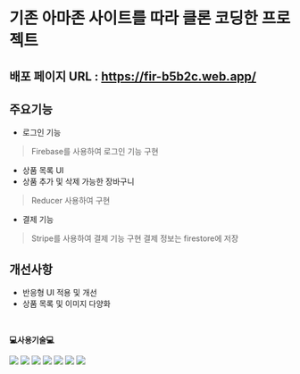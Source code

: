 # 기존 아마존 사이트를 따라 클론 코딩한 프로젝트
## 배포 페이지 URL : https://fir-b5b2c.web.app/

## 주요기능
* 로그인 기능
> Firebase를 사용하여 로그인 기능 구현
* 상품 목록 UI
* 상품 추가 및 삭제 가능한 장바구니
> Reducer 사용하여 구현
* 결제 기능
> Stripe를 사용하여 결제 기능 구현
> 결제 정보는 firestore에 저장

## 개선사항
* 반응형 UI 적용 및 개선
* 상품 목록 및 이미지 다양화

<br>

<p>
    <Strong>💻사용기술💻</Strong><br>
</p>

<p display="inline-block">
    <img src="https://img.shields.io/badge/JavaScript-F7DF1E?style=for-the-badge&logo=JavaScript&logoColor=white"> 
   <img src="https://img.shields.io/badge/React-61DAFB?style=for-the-badge&logo=React&logoColor=white">
      <img src="https://img.shields.io/badge/HTML5-E34F26?style=for-the-badge&logo=HTML5&logoColor=white">
    <img src="https://img.shields.io/badge/CSS3-1572B6?style=for-the-badge&logo=CSS3&logoColor=white">
        <img src="https://img.shields.io/badge/Node.js-339933?style=for-the-badge&logo=Node.js&logoColor=white">
      <img src="https://img.shields.io/badge/Firebase-FFCA28?style=for-the-badge&logo=Firebase&logoColor=white">
      <img src="https://img.shields.io/badge/Stripe-008CDD?style=for-the-badge&logo=Stripe&logoColor=white">
</p>
